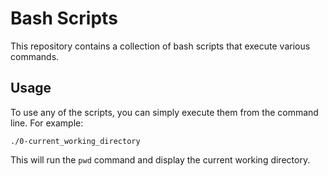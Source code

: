 # Bash Scripts

This repository contains a collection of bash scripts that execute various commands.

## Usage

To use any of the scripts, you can simply execute them from the command line. For example:

```
./0-current_working_directory
```

This will run the `pwd` command and display the current working directory.

